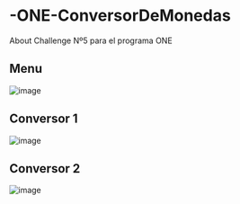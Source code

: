 # -ONE-ConversorDeMonedas
About Challenge Nº5 para el programa ONE

## Menu
![image](https://user-images.githubusercontent.com/77559010/211666766-25ff8f2f-0263-42a2-af9d-45448b35d218.png)

## Conversor 1
![image](https://user-images.githubusercontent.com/77559010/211666778-c9497d87-0fe6-4c09-9e15-82dcc89b7fb3.png)

## Conversor 2
![image](https://user-images.githubusercontent.com/77559010/211666788-3dafa1db-7c0b-4148-97d8-4caf29ce237b.png)
